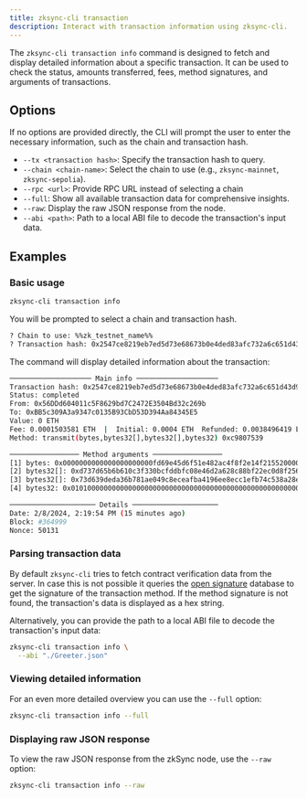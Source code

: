 ```yaml
---
title: zksync-cli transaction
description: Interact with transaction information using zksync-cli.
---
```


The `zksync-cli transaction info` command is designed to fetch and display detailed information about a specific transaction.
It can be used to check the status, amounts transferred, fees, method signatures, and arguments of transactions.

## Options

If no options are provided directly, the CLI will prompt the user to enter the necessary information, such as the chain and transaction hash.

- `--tx <transaction hash>`: Specify the transaction hash to query.
- `--chain <chain-name>`: Select the chain to use (e.g., `zksync-mainnet`, `zksync-sepolia`).
- `--rpc <url>`: Provide RPC URL instead of selecting a chain
- `--full`: Show all available transaction data for comprehensive insights.
- `--raw`: Display the raw JSON response from the node.
- `--abi <path>`: Path to a local ABI file to decode the transaction's input data.

## Examples

### Basic usage

```bash
zksync-cli transaction info
```

You will be prompted to select a chain and transaction hash.

```bash
? Chain to use: %%zk_testnet_name%%
? Transaction hash: 0x2547ce8219eb7ed5d73e68673b0e4ded83afc732a6c651d43d9dc49bb2f13d40
```

The command will display detailed information about the transaction:

```bash
──────────────────── Main info ────────────────────
Transaction hash: 0x2547ce8219eb7ed5d73e68673b0e4ded83afc732a6c651d43d9dc49bb2f13d40
Status: completed
From: 0x56DDd604011c5F8629bd7C2472E3504Bd32c269b
To: 0xBB5c309A3a9347c0135B93CbD53D394Aa84345E5
Value: 0 ETH
Fee: 0.0001503581 ETH  |  Initial: 0.0004 ETH  Refunded: 0.0038496419 ETH
Method: transmit(bytes,bytes32[],bytes32[],bytes32) 0xc9807539

───────────────── Method arguments ─────────────────
[1] bytes: 0x0000000000000000000000fd69e45d6f51e482ac4f8f2e14f2155200008b5f010001020000000000000000000000000000000000000000000000000000000000000000000000000000000000000000000000000000000000000000000000006000000000000000000000000000000000000000000000000000000000000000030000000000000000000000000000000000000000000000000000007df298c81a0000000000000000000000000000000000000000000000000000007df298c81a0000000000000000000000000000000000000000000000000000007df298c81a
[2] bytes32[]: 0xd737d65b6b610c3f330bcfddbfc08e46d2a628c88bf22ec0d8f25627a3330798,0x9d33be2ba33b731555c13a4e7bf02d3d576fa3115f7523cbf07732321c85cdba
[3] bytes32[]: 0x73d639deda36b781ae049c8eceafba4196ee8ecc1efb74c538a28ea762ff6658,0x37ac79ff2ca902140613b0e51357d8fb218a67b4736bdee0c268c5fd9812e146
[4] bytes32: 0x0101000000000000000000000000000000000000000000000000000000000000

───────────────────── Details ─────────────────────
Date: 2/8/2024, 2:19:54 PM (15 minutes ago)
Block: #364999
Nonce: 50131
```

### Parsing transaction data

By default `zksync-cli` tries to fetch contract verification data from the server.
In case this is not possible it queries the
[open signature](https://www.4byte.directory/) database to get the signature of the transaction method.
If the method signature is not found, the transaction's data is displayed as a hex string.

Alternatively, you can provide the path to a local ABI file to decode the transaction's input data:

```bash
zksync-cli transaction info \
  --abi "./Greeter.json"
```

### Viewing detailed information

For an even more detailed overview you can use the `--full` option:

```bash
zksync-cli transaction info --full
```

### Displaying raw JSON response

To view the raw JSON response from the zkSync node, use the `--raw` option:

```bash
zksync-cli transaction info --raw
```
